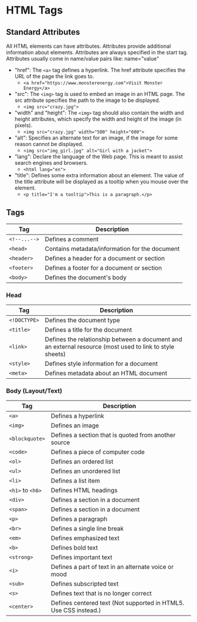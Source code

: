 # HTML Tags

## Standard Attributes
All HTML elements can have attributes. Attributes provide additional information about elements. 
Attributes are always specified in the start tag. Attributes usually come in name/value pairs like: name="value"


* "href": The ```<a>``` tag defines a hyperlink. The href attribute specifies the URL of the page the link goes to.
    * ```<a href="https://www.monsterenergy.com">Visit Monster Energy</a>```
* "src": The ```<img>``` tag is used to embed an image in an HTML page. The src attribute specifies the path to the image to be displayed.
    * ```<img src="crazy.jpg">```
* "width" and "height": The ```<img>``` tag should also contain the width and height attributes, which specify the width and height of the image (in pixels).
    * ```<img src="crazy.jpg" width="500" height="600">``` 
* "alt": Specifies an alternate text for an image, if the image for some reason cannot be displayed.
    * ```<img src="img_girl.jpg" alt="Girl with a jacket">``` 
* "lang": Declare the language of the Web page. This is meant to assist search engines and browsers.
    * ```<html lang="en">```
* "title": Defines some extra information about an element. The value of the title attribute will be displayed as a tooltip when you mouse over the element.
    * ```<p title="I'm a tooltip">This is a paragraph.</p>``` 


## Tags

Tag                 |   Description
--------------------|--------------------
```<!--...-->```    |   Defines a comment
```<head>``` 	    |   Contains metadata/information for the document
```<header>``` 	    |   Defines a header for a document or section
```<footer>``` 	    |   Defines a footer for a document or section
```<body>``` 	    |   Defines the document's body


### Head
Tag                 |   Description
--------------------|--------------------
```<!DOCTYPE>```  	|   Defines the document type
```<title>``` 	    |   Defines a title for the document
```<link>``` 	    |   Defines the relationship between a document and an external resource (most used to link to style sheets)
```<style>``` 	    |   Defines style information for a document
```<meta>``` 	    |   Defines metadata about an HTML document


### Body (Layout/Text)
Tag                         |   Description
----------------------------|----------------------------
```<a>``` 	                |   Defines a hyperlink
```<img>``` 	            |   Defines an image
```<blockquote>``` 	        |   Defines a section that is quoted from another source
```<code>``` 	            |   Defines a piece of computer code
```<ol>``` 	                |   Defines an ordered list
```<ul>``` 	                |   Defines an unordered list
```<li>``` 	                |   Defines a list item
```<h1>``` to ```<h6>``` 	|   Defines HTML headings
```<div>``` 	            |   Defines a section in a document
```<span>``` 	            |   Defines a section in a document
```<p>``` 	                |   Defines a paragraph
```<br>``` 	                |   Defines a single line break
```<em>```                  |	Defines emphasized text
```<b>``` 	                |   Defines bold text
```<strong>``` 	            |   Defines important text
```<i>``` 	                |   Defines a part of text in an alternate voice or mood
```<sub>``` 	            |   Defines subscripted text
```<s>``` 	                |   Defines text that is no longer correct
```<center>``` 	            |   Defines centered text (Not supported in HTML5. Use CSS instead.)


